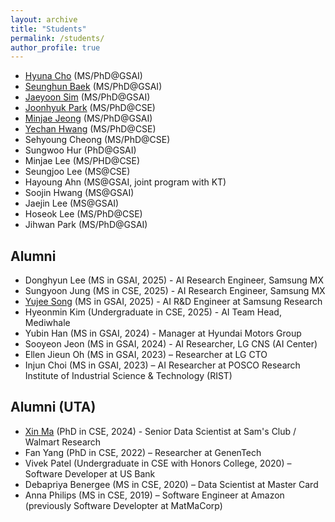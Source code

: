 ```yaml
---
layout: archive
title: "Students"
permalink: /students/
author_profile: true
---
```


* [Hyuna Cho](http://sites.google.com/view/hyunacho "Hyuna Cho") (MS/PhD@GSAI)
* [Seunghun Baek](https://habaek4.github.io/ "Seunghun Baek") (MS/PhD@GSAI)
* [Jaeyoon Sim](https://jaeyoonssim.github.io "Jaeyoon Sim") (MS/PhD@GSAI)
* [Joonhyuk Park](https://pjh1023.github.io/ "Joonhyuk Park") (MS/PhD@CSE)
* [Minjae Jeong](https://minjaetidtid.github.io/ "Tidtid") (MS/PhD@GSAI)
* [Yechan Hwang](https://yechan99.github.io "Yechan Hwang")  (MS/PhD@CSE)
* Sehyoung Cheong (MS/PhD@CSE)
* Sungwoo Hur (PhD@GSAI)
* Minjae Lee (MS/PHD@CSE)
* Seungjoo Lee (MS@CSE)
* Hayoung Ahn (MS@GSAI, joint program with KT)
* Soojin Hwang (MS@GSAI)
* Jaejin Lee (MS@GSAI)
* Hoseok Lee (MS/PhD@CSE) 
* Jihwan Park (MS/PhD@GSAI)

Alumni
----
* Donghyun Lee (MS in GSAI, 2025) - AI Research Engineer, Samsung MX
* Sungyoon Jung (MS in CSE, 2025) - AI Research Engineer, Samsung MX
* [Yujee Song](https://jardindelsol.github.io "Yujee Song") (MS in GSAI, 2025) - AI R&D Engineer at Samsung Research
* Hyeonmin Kim (Undergraduate in CSE, 2025) - AI Team Head, Mediwhale
* Yubin Han (MS in GSAI, 2024) - Manager at Hyundai Motors Group
* Sooyeon Jeon (MS in GSAI, 2024) - AI Researcher, LG CNS (AI Center)
* Ellen Jieun Oh (MS in GSAI, 2023) – Researcher at LG CTO
* Injun Choi (MS in GSAI, 2023) – AI Researcher at POSCO Research Institute of Industrial Science & Technology (RIST)

Alumni (UTA)
----
* [Xin Ma](https://xma24.github.io/xma/ "Xin Ma") (PhD in CSE, 2024) - Senior Data Scientist at Sam's Club / Walmart Research
* Fan Yang (PhD in CSE, 2022) – Researcher at GenenTech
* Vivek Patel (Undergraduate in CSE with Honors College, 2020) – Software Developer at US Bank
* Debapriya Benergee (MS in CSE, 2020) – Data Scientist at Master Card
* Anna Philips (MS in CSE, 2019) – Software Engineer at Amazon (previously Software Developter at MatMaCorp)
